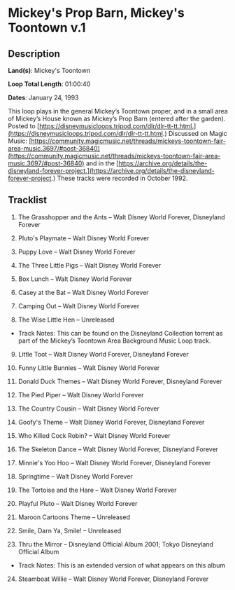 # Mickey's Prop Barn, Mickey's Toontown v.1

## Description

**Land(s)**: Mickey's Toontown

**Loop Total Length**: 01:00:40

**Dates**: January 24, 1993

This loop plays in the general Mickey’s Toontown proper, and in a small area of Mickey’s House known as Mickey’s Prop Barn (entered after the garden). Posted to [https://disneymusicloops.tripod.com/dlr/dlr-tt-tt.html.](https://disneymusicloops.tripod.com/dlr/dlr-tt-tt.html.) Discussed on Magic Music: [https://community.magicmusic.net/threads/mickeys-toontown-fair-area-music.3697/#post-36840](https://community.magicmusic.net/threads/mickeys-toontown-fair-area-music.3697/#post-36840) and in the [https://archive.org/details/the-disneyland-forever-project.](https://archive.org/details/the-disneyland-forever-project.) These tracks were recorded in October 1992.

## Tracklist

1. The Grasshopper and the Ants – Walt Disney World Forever, Disneyland Forever


2. Pluto's Playmate – Walt Disney World Forever


3. Puppy Love – Walt Disney World Forever


4. The Three Little Pigs – Walt Disney World Forever


5. Box Lunch – Walt Disney World Forever


6. Casey at the Bat – Walt Disney World Forever


7. Camping Out – Walt Disney World Forever


8. The Wise Little Hen – Unreleased
- Track Notes: This can be found on the Disneyland Collection torrent as part of the Mickey’s Toontown Area Background Music Loop track.

9. Little Toot – Walt Disney World Forever, Disneyland Forever


10. Funny Little Bunnies – Walt Disney World Forever


11. Donald Duck Themes – Walt Disney World Forever, Disneyland Forever


12. The Pied Piper – Walt Disney World Forever


13. The Country Cousin – Walt Disney World Forever


14. Goofy's Theme – Walt Disney World Forever, Disneyland Forever


15. Who Killed Cock Robin? – Walt Disney World Forever


16. The Skeleton Dance – Walt Disney World Forever, Disneyland Forever


17. Minnie's Yoo Hoo – Walt Disney World Forever, Disneyland Forever


18. Springtime – Walt Disney World Forever


19. The Tortoise and the Hare – Walt Disney World Forever


20. Playful Pluto – Walt Disney World Forever


21. Maroon Cartoons Theme – Unreleased


22. Smile, Darn Ya, Smile! – Unreleased


23. Thru the Mirror – Disneyland Official Album 2001; Tokyo Disneyland Official Album
- Track Notes: This is an extended version of what appears on this album

24. Steamboat Willie – Walt Disney World Forever, Disneyland Forever

